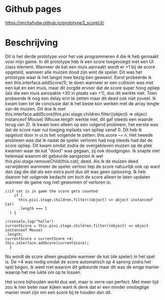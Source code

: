# Github pages

https://michafvdw.github.io/prototype3_scoreUI/

# Beschrijving

Dit is het derde prototype voor het vak programmeren 4 die ik heb gemaakt voor mijn game. In dit prototype heb ik een score toegevoegd met een UI class element. Wanneer de kat een muis aanraakt wordt er +1 bij de score opgeteld, wanneer alle muizen dood zijn wint de speler. Dit was het prototype waar ik het langst mee bezig ben geweest. Eerst probeerde ik een this.interface.addScore(1); te doen wanneer er een collision was met een kat en een muis, maar dit zorgde ervoor dat de score super hoog opliep (als die een muis aanraakte +30 in plaats van +1), dus dit werkte niet. Toen probeerde ik nog een delay erin te zetten maar dit deed ook niet zoveel. Ik kwam toen tot de conclusie dat ik het beste kon werken met de array lengte van de muizen. Dit doe ik met this.interface.addScore(this.pixi.stage.children.filter((object) => object instanceof Mouse) (Mouse.length werkte niet, dit gaf steeds een waarde terug van 2). Ik kwam toen alleen op een volgend probleem, het eerste was dat de score naar nul toeging inplaats van opliep vanaf 0. Dit heb ik opgelost door in ui.ts het volgende te zetten: this.score <b>-</b>= n. Het tweede probleem was dat ik nadat de speler verloren had nog steeds had dat de score opliep. Dit kwam omdat zodra de overgebleven muizen op de plek kwamen waar de kat "dood" was gegaan, zij ook doodgingen. Ik snapte niet helemaal waarom dit gebeurde aangezien ik wel this.pixi.stage.removeChild(this.cat); deed. Als ik de muizen deed verwijderen wannneer de speler verloor liep de score natuurlijk ook op want dan zag die dat als een extra punt dus dit was geen oplossing. Ik heb daarom het volgende bedacht om toch de score alleen te laten updaten wanneer de game nog niet gewonnen of verloren is: 

    //if cat is in game the score gets counted
        if (
          this.pixi.stage.children.filter((object) => object instanceof Cat)
          .length === 1 
      ) {

    //console.log("hallo")
    currentScore = this.pixi.stage.children.filter((object) => object instanceof Mouse)
    .length;
    currentScore = currentScore +4; 
    this.interface.addScore(currentScore);
      }
  
  Nu wordt de score alleen geupdate wanneer de kat (de speler) in het spel is. De +4 was nodig omdat de score automatisch op 4 sprong zodra het spel begon, ik weet niet waarom dit gebeurde maar dit was de enige manier waarop het me lukte om op te lossen. 
  
Het score bijhouden werkt dus wel, maar is verre van perfect. Met meer tijd zou ik hier beter naar kijken want ik denk dat er een minder omslagtige manier moet zijn om een score bij te houden dan dit.
